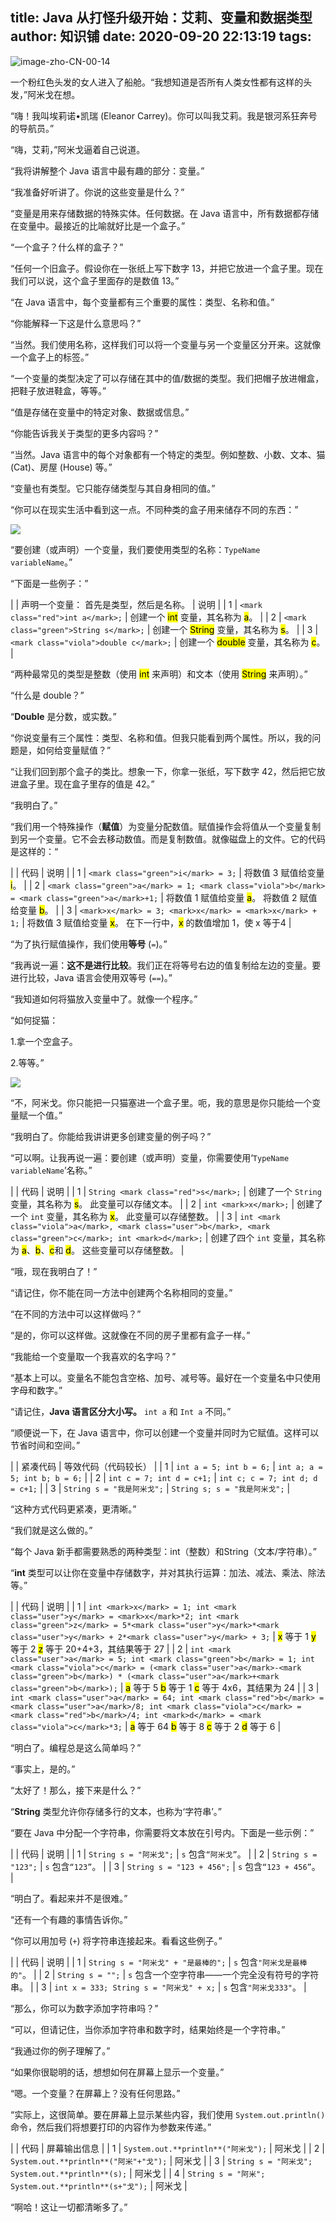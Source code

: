 
title: Java 从打怪升级开始：艾莉、变量和数据类型
author: 知识铺
date: 2020-09-20 22:13:19
tags: 
---
  

  <jr-tutorial-lecture-dynamic-content _ngcontent-jr-site-c193="" _nghost-jr-site-c191="" class="ng-star-inserted"><jr-text-content _nghost-jr-site-c94="" class="ng-star-inserted"><jr-content _ngcontent-jr-site-c94="" classname="lecture-content post-content" _nghost-jr-site-c93="">![image-zho-CN-00-14](https://cdn.codegym.cc/images/article/b7adf6cb-9b01-40bc-b249-638acc575918/800.webp)

一个粉红色头发的女人进入了船舱。“我想知道是否所有人类女性都有这样的头发，”阿米戈在想。

“嗨！我叫埃莉诺•凯瑞 (Eleanor Carrey)。你可以叫我艾莉。我是银河系狂奔号的导航员。”

“嗨，艾莉，”阿米戈逼着自己说道。

“我将讲解整个 Java 语言中最有趣的部分：变量。”

“我准备好听讲了。你说的这些变量是什么？”

“变量是用来存储数据的特殊实体。任何数据。在 Java 语言中，所有数据都存储在变量中。最接近的比喻就好比是一个盒子。”

“一个盒子？什么样的盒子？”

“任何一个旧盒子。假设你在一张纸上写下数字 13，并把它放进一个盒子里。现在我们可以说，这个盒子里面存的是数值 13。”

“在 Java 语言中，每个变量都有三个重要的属性：类型、名称和值。”

“你能解释一下这是什么意思吗？”

“当然。我们使用名称，这样我们可以将一个变量与另一个变量区分开来。这就像一个盒子上的标签。”

“一个变量的类型决定了可以存储在其中的值/数据的类型。我们把帽子放进帽盒，把鞋子放进鞋盒，等等。”

“值是存储在变量中的特定对象、数据或信息。”

“你能告诉我关于类型的更多内容吗？”

“当然。Java 语言中的每个对象都有一个特定的类型。例如整数、小数、文本、猫 (Cat)、房屋 (House) 等。”

“变量也有类型。它只能存储类型与其自身相同的值。”

“你可以在现实生活中看到这一点。不同种类的盒子用来储存不同的东西：”

[![](https://cdn.codegym.cc/images/article/4195b19c-af84-4642-abb9-ee6bbe83e5b4/original.jpeg)](https://zshipu.com/t?url=https://cdn.codegym.cc/images/article/4195b19c-af84-4642-abb9-ee6bbe83e5b4/original.jpeg)

“要创建（或声明）一个变量，我们要使用类型的名称：```TypeName variableName```。”

“下面是一些例子：”

|  | 声明一个变量：
首先是类型，然后是名称。 | 说明 |
| 1 | ```<mark class="red">int a</mark>;``` | 创建一个 <mark class="red">int</mark> 变量，其名称为 <mark class="red">a</mark>。 |
| 2 | ```<mark class="green">String s</mark>;``` | 创建一个 <mark class="green">String</mark> 变量，其名称为 <mark class="green">s</mark>。 |
| 3 | ```<mark class="viola">double c</mark>;``` | 创建一个 <mark class="viola">double</mark> 变量，其名称为 <mark class="viola">c</mark>。 |

“两种最常见的类型是整数（使用 <mark class="red">int</mark> 来声明）和文本（使用 <mark class="green">String</mark> 来声明）。”

“什么是 double？”

“**Double** 是分数，或实数。”

“你说变量有三个属性：类型、名称和值。但我只能看到两个属性。所以，我的问题是，如何给变量赋值？”

“让我们回到那个盒子的类比。想象一下，你拿一张纸，写下数字 42，然后把它放进盒子里。现在盒子里存的值是 42。”

“我明白了。”

“我们用一个特殊操作（**赋值**）为变量分配数值。赋值操作会将值从一个变量复制到另一个变量。它不会去移动数值。而是复制数值。就像磁盘上的文件。它的代码是这样的：“

|  | 代码 | 说明 |
| 1 | ```<mark class="green">i</mark> = 3;``` | 将数值 3 赋值给变量 <mark class="green">i</mark>。 |
| 2 | ```<mark class="green">a</mark> = 1;
<mark class="viola">b</mark> = <mark class="green">a</mark>+1;``` | 将数值 1 赋值给变量 <mark class="green">a</mark>。
将数值 2 赋值给变量 <mark class="viola">b</mark>。 |
| 3 | ```<mark>x</mark> = 3;
<mark>x</mark> = <mark>x</mark> + 1;``` | 将数值 3 赋值给变量 <mark>x</mark>。
在下一行中，<mark>x</mark> 的数值增加 1，使 x 等于4 |

“为了执行赋值操作，我们使用**等号** (```=```)。”

“我再说一遍：**这不是进行比较**。我们正在将等号右边的值复制给左边的变量。要进行比较，Java 语言会使用双等号 (```==```)。”

“我知道如何将猫放入变量中了。就像一个程序。”

“如何捉猫：

1.拿一个空盒子。

2.等等。”

[![](https://cdn.codegym.cc/images/article/a9a5ffcb-edb4-4a08-b4a4-c2b84cf197c2/original.jpeg)](https://zshipu.com/t?url=https://cdn.codegym.cc/images/article/a9a5ffcb-edb4-4a08-b4a4-c2b84cf197c2/original.jpeg)

“不，阿米戈。你只能把一只猫塞进一个盒子里。呃，我的意思是你只能给一个变量赋一个值。”

“我明白了。你能给我讲讲更多创建变量的例子吗？”

“可以啊。让我再说一遍：要创建（或声明）变量，你需要使用‘```TypeName variableName```’名称。”

|  | 代码 | 说明 |
| 1 | ```String <mark class="red">s</mark>;``` | 创建了一个 ```String``` 变量，其名称为 <mark class="red">s</mark>。
此变量可以存储文本。 |
| 2 | ```int <mark>x</mark>;``` | 创建了一个 ```int``` 变量，其名称为 <mark>x</mark>。
此变量可以存储整数。 |
| 3 | ```int <mark class="viola">a</mark>, <mark class="user">b</mark>, <mark class="green">c</mark>;
int <mark>d</mark>;``` | 创建了四个 ```int``` 变量，其名称为 <mark class="viola">a</mark>、<mark class="user">b</mark>、<mark class="green">c</mark>和 <mark>d</mark>。
这些变量可以存储整数。 |

“哦，现在我明白了！”

“请记住，你不能在同一方法中创建两个名称相同的变量。”

“在不同的方法中可以这样做吗？”

“是的，你可以这样做。这就像在不同的房子里都有盒子一样。”

“我能给一个变量取一个我喜欢的名字吗？”

“基本上可以。变量名不能包含空格、加号、减号等。最好在一个变量名中只使用字母和数字。”

“请记住，**Java 语言区分大小写。** ```int a``` 和 ```Int a``` 不同。”

“顺便说一下，在 Java 语言中，你可以创建一个变量并同时为它赋值。这样可以节省时间和空间。”

|  | 紧凑代码 | 等效代码（代码较长） |
| 1 | ```int a = 5;
int b = 6;``` | ```int a;
a = 5;
int b;
b = 6;``` |
| 2 | ```int c = 7;
int d = c+1;``` | ```int c;
c = 7;
int d;
d = c+1;``` |
| 3 | ```String s = "我是阿米戈";``` | ```String s;
s = "我是阿米戈";``` |

“这种方式代码更紧凑，更清晰。”

“我们就是这么做的。”

“每个 Java 新手都需要熟悉的两种类型：int（整数）和String（文本/字符串）。”

“**int** 类型可以让你在变量中存储数字，并对其执行运算：加法、减法、乘法、除法等。”

|  | 代码 | 说明 |
| 1 | ```int <mark>x</mark> = 1;
int <mark class="user">y</mark> = <mark>x</mark>*2;
int <mark class="green">z</mark> = 5*<mark class="user">y</mark>*<mark class="user">y</mark> + 2*<mark class="user">y</mark> + 3;``` | <mark>x</mark> 等于 1
<mark class="user">y</mark> 等于 2
<mark class="green">z</mark> 等于 20+4+3，其结果等于 27 |
| 2 | ```int <mark class="user">a</mark> = 5;
int <mark class="green">b</mark> = 1;
int <mark class="viola">c</mark> = (<mark class="user">a</mark>-<mark class="green">b</mark>) * (<mark class="user">a</mark>+<mark class="green">b</mark>);``` | <mark class="user">a</mark> 等于 5
<mark class="green">b</mark> 等于 1
<mark class="viola">c</mark> 等于 4x6，其结果为 24 |
| 3 | ```int <mark class="user">a</mark> = 64;
int <mark class="red">b</mark> = <mark class="user">a</mark>/8;
int <mark class="viola">c</mark> = <mark class="red">b</mark>/4;
int <mark>d</mark> = <mark class="viola">c</mark>*3;``` | <mark class="user">a</mark> 等于 64
<mark class="red">b</mark> 等于 8
<mark class="viola">c</mark> 等于 2
<mark>d</mark> 等于 6 |

“明白了。编程总是这么简单吗？”

“事实上，是的。”

“太好了！那么，接下来是什么？”

“**String** 类型允许你存储多行的文本，也称为‘字符串’。”

“要在 Java 中分配一个字符串，你需要将文本放在引号内。下面是一些示例：”

|  | 代码 | 说明 |
| 1 | ```String s = "阿米戈";``` | ```s``` 包含```“阿米戈”```。 |
| 2 | ```String s = "123";``` | ```s``` 包含```“123”```。 |
| 3 | ```String s = "123 + 456";``` | ```s``` 包含```“123 + 456”```。 |

“明白了。看起来并不是很难。”

“还有一个有趣的事情告诉你。”

“你可以用加号 (```+```) 将字符串连接起来。看看这些例子。”

|  | 代码 | 说明 |
| 1 | ```String s = "阿米戈" + "是最棒的";``` | ```s``` 包含```"阿米戈是最棒的"```。 |
| 2 | ```String s = "";``` | ```s``` 包含一个空字符串——一个完全没有符号的字符串。 |
| 3 | ```int x = 333;
String s = "阿米戈" + x;``` | ```s``` 包含```"阿米戈333"```。 |

“那么，你可以为数字添加字符串吗？”

“可以，但请记住，当你添加字符串和数字时，结果始终是一个字符串。”

“我通过你的例子理解了。”

“如果你很聪明的话，想想如何在屏幕上显示一个变量。”

“嗯。一个变量？在屏幕上？没有任何思路。”

“实际上，这很简单。要在屏幕上显示某些内容，我们使用 ```System.out.println()``` 命令，然后我们将想要打印的内容作为参数来传递。”

|  | 代码 | 屏幕输出信息 |
| 1 | ```System.out.**println**("阿米戈");``` | 阿米戈 |
| 2 | ```System.out.**println**("阿米"+"戈");``` | 阿米戈 |
| 3 | ```String s = "阿米戈";
System.out.**println**(s);``` | 阿米戈 |
| 4 | ```String s = "阿米";
System.out.**println**(s+"戈");``` | 阿米戈 |

“啊哈！这让一切都清晰多了。”

